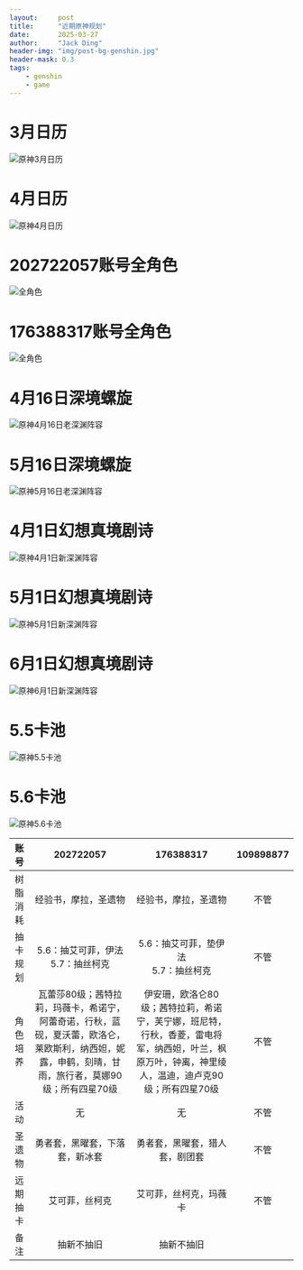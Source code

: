```yaml
---
layout:     post
title:      "近期原神规划"
date:       2025-03-27
author:     "Jack Ding"
header-img: "img/post-bg-genshin.jpg"
header-mask: 0.3
tags:
    - genshin
    - game
---
```


# 3月日历

![原神3月日历](/img/in-post/post-genshin-calender-202503.jpg)

# 4月日历

![原神4月日历](/img/in-post/post-genshin-calender-202504.jpg)

# 202722057账号全角色

![全角色](/img/in-post/post-genshin-202722057-20250303.jpg)

# 176388317账号全角色

![全角色](/img/in-post/post-genshin-176388317-20250303.jpg)

# 4月16日深境螺旋

![原神4月16日老深渊阵容](/img/in-post/post-genshin-20250416.jpg)

# 5月16日深境螺旋

![原神5月16日老深渊阵容](/img/in-post/post-genshin-20250516.jpg)

# 4月1日幻想真境剧诗

![原神4月1日新深渊阵容](/img/in-post/post-genshin-20250401.jpg)

# 5月1日幻想真境剧诗

![原神5月1日新深渊阵容](/img/in-post/post-genshin-20250501.jpg)

# 6月1日幻想真境剧诗

![原神6月1日新深渊阵容](/img/in-post/post-genshin-20250601.jpg)

# 5.5卡池

![原神5.5卡池](/img/in-post/post-genshin-5-5.jpg)

# 5.6卡池

![原神5.6卡池](/img/in-post/post-genshin-5-6.jpg)

| 账号     | 202722057                                        | 176388317                                            | 109898877                                                 |
| :--------: | :------------------------------------------------: | :----------------------------------------------------: | :---------------------------------------------------------: |
| 树脂消耗 | 经验书，摩拉，圣遗物 | 经验书，摩拉，圣遗物 | 不管                                      |
| 抽卡规划 |             5.6：抽艾可菲，伊法<br>5.7：抽丝柯克             | 5.6：抽艾可菲，垫伊法<br>5.7：抽丝柯克 | 不管 |
| 角色培养 | 瓦蕾莎80级；茜特拉莉，玛薇卡，希诺宁，阿蕾奇诺，行秋，蓝砚，夏沃蕾，欧洛仑，莱欧斯利，纳西妲，妮露，申鹤，刻晴，甘雨，旅行者，莫娜90级；所有四星70级 | 伊安珊，欧洛仑80级；茜特拉莉，希诺宁，芙宁娜，班尼特，行秋，香菱，雷电将军，纳西妲，叶兰，枫原万叶，钟离，神里绫人，温迪，迪卢克90级；所有四星70级 | 不管                                       |
| 活动     | 无                  | 无                           | 不管                                    |
| 圣遗物   | 勇者套，黑曜套，下落套，新冰套 | 勇者套，黑曜套，猎人套，剧团套 | 不管                                                |
| 远期抽卡 | 艾可菲，丝柯克 | 艾可菲，丝柯克，玛薇卡 | 不管 |
| 备注     | 抽新不抽旧 | 抽新不抽旧 |                            |
